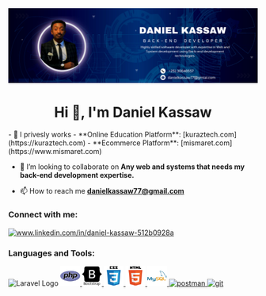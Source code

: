 <img src="https://github.com/Danielkassaw/Danielkassaw/raw/main/Navy%20And%20White%20Geometric%20Technology%20%20LinkedIn%20Banner.png" alt="LinkedIn Banner" />

<h1 align="center">Hi 👋, I'm Daniel Kassaw</h1>
- 🔭 I privesly works
- **Online Education Platform**: [kuraztech.com](https://kuraztech.com)
- **Ecommerce Platform**: [mismaret.com](https://www.mismaret.com)

- 👯 I’m looking to collaborate on **Any web and systems that needs my back-end development expertise.**

- 📫 How to reach me **danielkassaw77@gmail.com**

<h3 align="left">Connect with me:</h3>
<p align="left">
<a href="https://linkedin.com/in/www.linkedin.com/in/daniel-kassaw-512b0928a" target="blank"><img align="center" src="https://raw.githubusercontent.com/rahuldkjain/github-profile-readme-generator/master/src/images/icons/Social/linked-in-alt.svg" alt="www.linkedin.com/in/daniel-kassaw-512b0928a" height="30" width="40" /></a>
</p>

<h3 align="left">Languages and Tools:</h3>
<p><img src="https://laravel.com/img/logomark.min.svg" alt="Laravel Logo" height="40" width="40"/> <a href="https://www.php.net" target="_blank" rel="noreferrer"> <img src="https://raw.githubusercontent.com/devicons/devicon/master/icons/php/php-original.svg" alt="php" width="40" height="40"/> </a>
 <a href="https://getbootstrap.com" target="_blank" rel="noreferrer"> <img src="https://raw.githubusercontent.com/devicons/devicon/master/icons/bootstrap/bootstrap-plain-wordmark.svg" alt="bootstrap" width="40" height="40"/> </a> <a href="https://www.w3schools.com/css/" target="_blank" rel="noreferrer"> <img src="https://raw.githubusercontent.com/devicons/devicon/master/icons/css3/css3-original-wordmark.svg" alt="css3" width="40" height="40"/> </a>   </a> <a href="https://www.w3.org/html/" target="_blank" rel="noreferrer"> <img src="https://raw.githubusercontent.com/devicons/devicon/master/icons/html5/html5-original-wordmark.svg" alt="html5" width="40" height="40"/> </a> <a href="https://www.mysql.com/" target="_blank" rel="noreferrer"> <img src="https://raw.githubusercontent.com/devicons/devicon/master/icons/mysql/mysql-original-wordmark.svg" alt="mysql" width="40" height="40"/> </a>
<a href="https://postman.com" target="_blank" rel="noreferrer"> <img src="https://www.vectorlogo.zone/logos/getpostman/getpostman-icon.svg" alt="postman" width="40" height="40"/> </a><a href="https://git-scm.com/" target="_blank" rel="noreferrer"><img src="https://www.vectorlogo.zone/logos/git-scm/git-scm-icon.svg" alt="git" width="40" height="40"/> </p>
